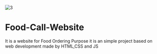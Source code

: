 ![3](https://github.com/i-m-samarth-cs/Food-Call-Website/assets/156545091/9cf31e32-b219-427b-8554-32e6f3cce6c4)
# Food-Call-Website
It is a website for Food Ordering Purpose it is an simple project based on web development made by HTML,CSS and JS 
